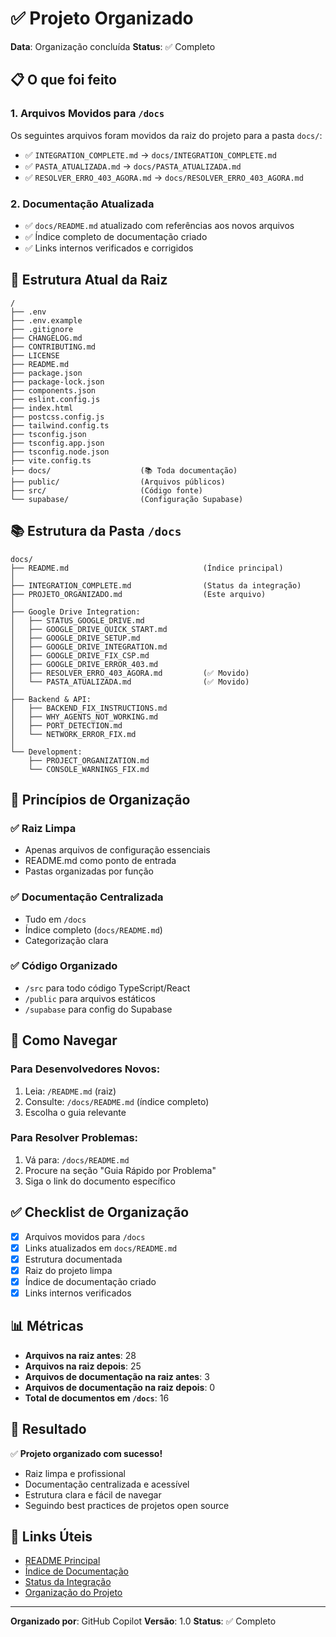 # ✅ Projeto Organizado

**Data**: Organização concluída
**Status**: ✅ Completo

## 📋 O que foi feito

### 1. Arquivos Movidos para `/docs`

Os seguintes arquivos foram movidos da raiz do projeto para a pasta `docs/`:

- ✅ `INTEGRATION_COMPLETE.md` → `docs/INTEGRATION_COMPLETE.md`
- ✅ `PASTA_ATUALIZADA.md` → `docs/PASTA_ATUALIZADA.md`
- ✅ `RESOLVER_ERRO_403_AGORA.md` → `docs/RESOLVER_ERRO_403_AGORA.md`

### 2. Documentação Atualizada

- ✅ `docs/README.md` atualizado com referências aos novos arquivos
- ✅ Índice completo de documentação criado
- ✅ Links internos verificados e corrigidos

## 📁 Estrutura Atual da Raiz

```
/
├── .env
├── .env.example
├── .gitignore
├── CHANGELOG.md
├── CONTRIBUTING.md
├── LICENSE
├── README.md
├── package.json
├── package-lock.json
├── components.json
├── eslint.config.js
├── index.html
├── postcss.config.js
├── tailwind.config.ts
├── tsconfig.json
├── tsconfig.app.json
├── tsconfig.node.json
├── vite.config.ts
├── docs/                    (📚 Toda documentação)
├── public/                  (Arquivos públicos)
├── src/                     (Código fonte)
└── supabase/                (Configuração Supabase)
```

## 📚 Estrutura da Pasta `/docs`

```
docs/
├── README.md                              (Índice principal)
│
├── INTEGRATION_COMPLETE.md                (Status da integração)
├── PROJETO_ORGANIZADO.md                  (Este arquivo)
│
├── Google Drive Integration:
│   ├── STATUS_GOOGLE_DRIVE.md
│   ├── GOOGLE_DRIVE_QUICK_START.md
│   ├── GOOGLE_DRIVE_SETUP.md
│   ├── GOOGLE_DRIVE_INTEGRATION.md
│   ├── GOOGLE_DRIVE_FIX_CSP.md
│   ├── GOOGLE_DRIVE_ERROR_403.md
│   ├── RESOLVER_ERRO_403_AGORA.md         (✅ Movido)
│   └── PASTA_ATUALIZADA.md                (✅ Movido)
│
├── Backend & API:
│   ├── BACKEND_FIX_INSTRUCTIONS.md
│   ├── WHY_AGENTS_NOT_WORKING.md
│   ├── PORT_DETECTION.md
│   └── NETWORK_ERROR_FIX.md
│
└── Development:
    ├── PROJECT_ORGANIZATION.md
    └── CONSOLE_WARNINGS_FIX.md
```

## 🎯 Princípios de Organização

### ✅ Raiz Limpa
- Apenas arquivos de configuração essenciais
- README.md como ponto de entrada
- Pastas organizadas por função

### ✅ Documentação Centralizada
- Tudo em `/docs`
- Índice completo (`docs/README.md`)
- Categorização clara

### ✅ Código Organizado
- `/src` para todo código TypeScript/React
- `/public` para arquivos estáticos
- `/supabase` para config do Supabase

## 📖 Como Navegar

### Para Desenvolvedores Novos:
1. Leia: `/README.md` (raiz)
2. Consulte: `/docs/README.md` (índice completo)
3. Escolha o guia relevante

### Para Resolver Problemas:
1. Vá para: `/docs/README.md`
2. Procure na seção "Guia Rápido por Problema"
3. Siga o link do documento específico

## ✅ Checklist de Organização

- [x] Arquivos movidos para `/docs`
- [x] Links atualizados em `docs/README.md`
- [x] Estrutura documentada
- [x] Raiz do projeto limpa
- [x] Índice de documentação criado
- [x] Links internos verificados

## 📊 Métricas

- **Arquivos na raiz antes**: 28
- **Arquivos na raiz depois**: 25
- **Arquivos de documentação na raiz antes**: 3
- **Arquivos de documentação na raiz depois**: 0
- **Total de documentos em `/docs`**: 16

## 🎉 Resultado

✅ **Projeto organizado com sucesso!**

- Raiz limpa e profissional
- Documentação centralizada e acessível
- Estrutura clara e fácil de navegar
- Seguindo best practices de projetos open source

## 🔗 Links Úteis

- [README Principal](../README.md)
- [Índice de Documentação](./README.md)
- [Status da Integração](./INTEGRATION_COMPLETE.md)
- [Organização do Projeto](./PROJECT_ORGANIZATION.md)

---

**Organizado por**: GitHub Copilot
**Versão**: 1.0
**Status**: ✅ Completo
